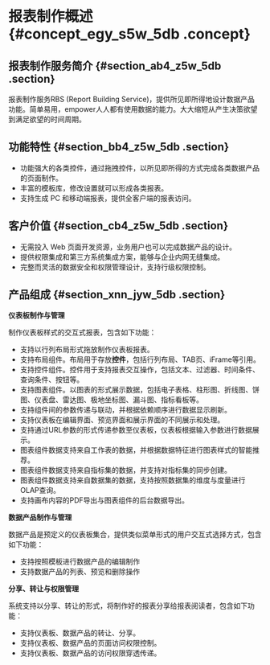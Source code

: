 # 报表制作概述 {#concept_egy_s5w_5db .concept}

## 报表制作服务简介 {#section_ab4_z5w_5db .section}

报表制作服务RBS \(Report Building Service\)，提供所见即所得地设计数据产品功能。简单易用，empower人人都有使用数据的能力。大大缩短从产生决策欲望到满足欲望的时间周期。

## 功能特性 {#section_bb4_z5w_5db .section}

-   功能强大的各类控件，通过拖拽控件，以所见即所得的方式完成各类数据产品的页面制作。
-   丰富的模板库，修改设置就可以形成各类报表。
-   支持生成 PC 和移动端报表，提供全客户端的报表访问。

## 客户价值 {#section_cb4_z5w_5db .section}

-   无需投入 Web 页面开发资源，业务用户也可以完成数据产品的设计。
-   提供权限集成和第三方系统集成方案，能够与企业内网无缝集成。
-   完整而灵活的数据安全和权限管理设计，支持行级权限控制。

## 产品组成 {#section_xnn_jyw_5db .section}

**仪表板制作与管理**

制作仪表板样式的交互式报表，包含如下功能：

-   支持以行列布局形式拖放制作仪表板报表。
-   支持布局组件。布局用于存放**控件**，包括行列布局、TAB页、iFrame等引用。
-   支持控件组件。控件用于支持报表交互操作，包括文本、过滤器、时间条件、查询条件、按钮等。
-   支持图表组件。以图表的形式展示数据，包括电子表格、柱形图、折线图、饼图、仪表盘、雷达图、极地坐标图、漏斗图、指标看板等。
-   支持组件间的参数传递与联动，并根据依赖顺序进行数据显示刷新。
-   支持仪表板在编辑界面、预览界面和展示界面的不同展示和处理。
-   支持通过URL参数的形式传递参数至仪表板，仪表板根据输入参数进行数据展示。
-   图表组件数据支持来自工作表的数据，并根据数据特征进行图表样式的智能推荐。
-   图表组件数据支持来自指标集的数据，并支持对指标集的同步创建。
-   图表组件数据支持来自数据集的数据，支持按照数据集的维度与度量进行OLAP查询。
-   支持画布内容的PDF导出与图表组件的后台数据导出。

**数据产品制作与管理**

数据产品是预定义的仪表板集合，提供类似菜单形式的用户交互式选择方式，包含如下功能：

-   支持按照模板进行数据产品的编辑制作
-   支持数据产品的列表、预览和删除操作

**分享、转让与权限管理**

系统支持以分享、转让的形式，将制作好的报表分享给报表阅读者，包含如下功能：

-   支持仪表板、数据产品的转让、分享。
-   支持仪表板、数据产品的页面访问权限控制。
-   支持仪表板、数据产品的访问权限穿透传递。

